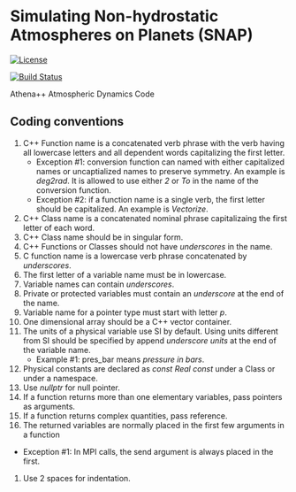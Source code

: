 # Simulating Non-hydrostatic Atmospheres on Planets (SNAP)
<!-- Jenkins Status Badge in Markdown (with view), unprotected, flat style -->
<!-- In general, need to be on Princeton VPN, logged into Princeton CAS, with ViewStatus access to Jenkins instance to click on unprotected Build Status Badge, but server is configured to whitelist GitHub -->
[![License](https://img.shields.io/badge/License-BSD%203--Clause-blue.svg)](https://opensource.org/licenses/BSD-3-Clause)
<!--[![Build Status](https://travis-ci.com/luminoctum/athena19-dev.svg?token=AfxC7sH2UkyrrtpsBrob&branch=dev)](https://travis-ci.com/luminoctum/athena19-dev) -->
[![Build Status](https://github.com/luminoctum/athena19-dev/actions/workflows/autotest.yml/badge.svg)](https://github.com/luminoctum/athena19-dev/actions/workflows/autotest.yml)

<!--[![Public GitHub  issues](https://img.shields.io/github/issues/PrincetonUniversity/athena-public-version.svg)](https://github.com/PrincetonUniversity/athena-public-version/issues)
[![Public GitHub pull requests](https://img.shields.io/github/issues-pr/PrincetonUniversity/athena-public-version.svg)](https://github.com/PrincetonUniversity/athena-public-version/pulls) -->

Athena++ Atmospheric Dynamics Code

## Coding conventions
1. C++ Function name is a concatenated verb phrase with the verb having all lowercase letters
   and all dependent words capitalizing the first letter.
   - Exception #1: conversion function can named with either capitalized names or
     uncaptialized names to preserve symmetry. An example is *deg2rad*. It is allowed to
     use either *2* or *To* in the name of the conversion function.
   - Exception #2: if a function name is a single verb, the first letter should be
     capitalized. An example is *Vectorize*.
1. C++ Class name is a concatenated nominal phrase capitalizaing the first letter of
   each word.
1. C++ Class name should be in singular form.
1. C++ Functions or Classes should not have *underscores* in the name.
1. C function name is a lowercase verb phrase concatenated by *underscores*.
1. The first letter of a variable name must be in lowercase.
1. Variable names can contain *underscores*.
1. Private or protected variables must contain an *underscore* at the end of the name.
1. Variable name for a pointer type must start with letter *p*.
1. One dimensional array should be a C++ vector container.
1. The units of a physical variable use SI by default. Using units different from SI should be
   specified by append *underscore units* at the end of the variable name.
   - Example #1: pres\_bar means *pressure in bars*.
1. Physical constants are declared as *const Real const* under a Class or under a
   namespace.
1. Use *nullptr* for null pointer.
1. If a function returns more than one elementary variables, pass pointers as arguments.
1. If a function returns complex quantities, pass reference.
1. The returned variables are normally placed in the first few arguments in a function
  - Exception #1: In MPI calls, the send argument is always placed in the first.
1. Use 2 spaces for indentation.
